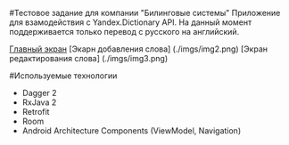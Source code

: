 #Тестовое задание для компании "Билинговые системы"
Приложение для взамодействия с Yandex.Dictionary API. На данный момент поддерживается только перевод с русского на английский.

[Главный экран](./imgs/img1.png)
[Экарн добавления слова] (./imgs/img2.png)
[Экран редактирования слова] (./imgs/img3.png)

#Используемые технологии
 * Dagger 2
 * RxJava 2
 * Retrofit
 * Room
 * Android Architecture Components (ViewModel, Navigation)
